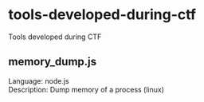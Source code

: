 # tools-developed-during-ctf
Tools developed during CTF

## memory_dump.js
Language: node.js</br>
Description: Dump memory of a process (linux)
